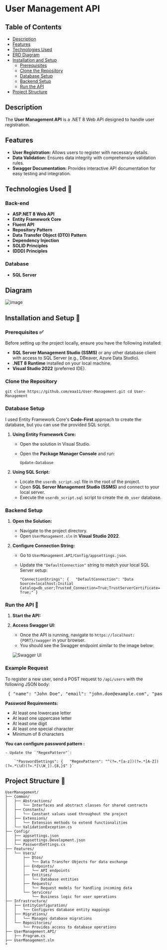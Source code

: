 # User Management API

## Table of Contents

- [Description](#description)
- [Features](#features)
- [Technologies Used](#technologies-used)
- [ERD Diagram](#diagram)
- [Installation and Setup](#installation-and-setup)
    - [Prerequisites](#prerequisites)
    - [Clone the Repository](#clone-the-repository)
    - [Database Setup](#database-setup)
    - [Backend Setup](#backend-setup)
    - [Run the API](#run-the-api)
- [Project Structure](#project-structure)

## Description 

The **User Management API** is a .NET 8 Web API designed to handle user registration.

## Features 

- **User Registration:** Allows users to register with necessary details.
- **Data Validation:** Ensures data integrity with comprehensive validation rules.
- **Swagger Documentation:** Provides interactive API documentation for easy testing and integration.

## Technologies Used 👾

### Back-end

- **ASP.NET 8 Web API**
- **Entity Framework Core**
- **Fluent API**
- **Repository Pattern**
- **Data Transfer Object (DTO) Pattern**
- **Dependency Injection**
- **SOLID Principles**
- **(DDD) Principles**

### Database

- **SQL Server**


## Diagram

![image](https://github.com/user-attachments/assets/183dab64-1577-4ceb-a6bb-ee3aa5c5d471)


## Installation and Setup 🚀

### Prerequisites ✅

Before setting up the project locally, ensure you have the following installed:

- **SQL Server Management Studio (SSMS)** or any other database client with access to SQL Server (e.g., DBeaver, Azure Data Studio).
- **.NET 8 Runtime** installed on your local machine.
- **Visual Studio 2022** (preferred IDE).

### Clone the Repository

`git clone https://github.com/eaa11/User-Management.git cd User-Management`

### Database Setup

I used Entity Framework Core's **Code-First** approach to create the database, but you can use the provided SQL script.

1. **Using Entity Framework Core:**
    
    - Open the solution in Visual Studio.
    - Open the **Package Manager Console** and run:
      
        `Update-Database`
        
2. **Using SQL Script:**
    
    - Locate the `userdb_script.sql` file in the root of the project.
    - Open **SQL Server Management Studio (SSMS)** and connect to your local server.
    - Execute the `userdb_script.sql` script to create the `db_user` database.

### Backend Setup

1. **Open the Solution:**
    
    - Navigate to the project directory.
    - Open `UserManagement.sln` in **Visual Studio 2022**.
2. **Configure Connection String:**
    
    - Go to `UserManagement.API/Config/appsettings.json`.
    - Update the `"DefaultConnection"` string to match your local SQL Server setup:
                
        `"ConnectionStrings": {   "DefaultConnection": "Data Source=localhost;Initial Catalog=db_user;Trusted_Connection=True;TrustServerCertificate=True;" }`
        

### Run the API 🚀

1. **Start the API:**
   
2. **Access Swagger UI:**
    
    - Once the API is running, navigate to `https://localhost:{PORT}/swagger` in your browser.
    - You should see the Swagger endpoint similar to the image below:
    
    ![Swagger UI](https://github.com/user-attachments/assets/8500b232-12da-4d51-a2b4-4170a83ee70d)
    

### Example Request

To register a new user, send a POST request to `/api/users` with the following JSON body:

<pre> { "name": "John Doe", "email": "john.doe@example.com", "password": "Pass123@", "phones": [ { "number": "4567890", "cityCode": "123", "countryCode": "1" } ] } </pre>

**Password Requirements:**

- At least one lowercase letter
- At least one uppercase letter
- At least one digit
- At least one special character
- Minimum of 8 characters


**You can configure password pattern :**
    
    - Update the `"RegexPattern"`:
                
        `"PasswordSettings": {   "RegexPattern": "^(?=.*[a-z])(?=.*[A-Z])(?=.*\\d)(?=.*[\\W_]).{8,}$" }`

## Project Structure 🧱

```
UserManagement/
├── Common/
│   ├── Abstractions/
│   │   └── Interfaces and abstract classes for shared contracts
│   ├── Constants/
│   │   └── Constant values used throughout the project
│   ├── Extensions/
│   │   └── Extension methods to extend functionalities
│   └── ValidationException.cs
├── Config/
│   ├── appsettings.json
│   ├── appsettings.Development.json
│   └── PasswordSettings.cs
├── Features/
│   └── Users/
│       ├── Dtos/
│       │   └── Data Transfer Objects for data exchange
│       ├── Endpoints/
│       │   └── API endpoints
│       ├── Entities/
│       │   └── Database entities
│       ├── Requests/
│       │   └── Request models for handling incoming data
│       └── Services/
│           └── Business logic for user operations
├── Infrastructure/
│   ├── EntityConfiguration/
│   │   └── Configures database entity mappings
│   ├── Migrations/
│   │   └── Manages database migrations
│   └── Repositories/
│       └── Provides access to database operations
├── UserManagement.API/
│   ├── Program.cs
├── UserManagement.sln
*
